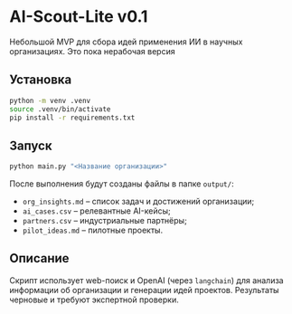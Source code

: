 # AI-Scout-Lite v0.1

Небольшой MVP для сбора идей применения ИИ в научных организациях.
Это пока нерабочая версия

## Установка
```bash
python -m venv .venv
source .venv/bin/activate
pip install -r requirements.txt
```

## Запуск
```bash
python main.py "<Название организации>"
```

После выполнения будут созданы файлы в папке `output/`:
- `org_insights.md` – список задач и достижений организации;
- `ai_cases.csv` – релевантные AI-кейсы;
- `partners.csv` – индустриальные партнёры;
- `pilot_ideas.md` – пилотные проекты.

## Описание
Скрипт использует web-поиск и OpenAI (через `langchain`) для анализа
информации об организации и генерации идей проектов. Результаты черновые и
требуют экспертной проверки.

